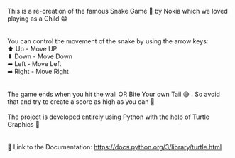 This is a re-creation of the famous Snake Game 🐍 by Nokia which we loved playing as a Child 😁
<br>
<br>
<br>
You can control the movement of the snake by using the arrow keys:<br>
⬆ Up - Move UP <br>
⬇ Down - Move Down <br>
⬅ Left - Move Left<br>
➡ Right - Move Right<br>
<br>
<br>
The game ends when you hit the wall OR Bite Your own Tail 😅 . So avoid that and try to create a score as high as you can 🦾
<br>
<br>
The project is developed entirely using Python with the help of Turtle Graphics 🐢
<br><br><br>
🔰 Link to the Documentation: https://docs.python.org/3/library/turtle.html
